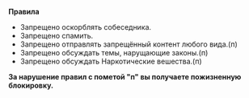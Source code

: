 <b>Правила</b>
* Запрещено оскорблять собеседника.  
* Запрещено спамить.  
* Запрещено отправлять запрещённый контент любого вида.(п)
* Запрещено обсуждать темы, нарущающие законы.(п)
* Запрещено обсуждать Наркотические вешества.(п)

<b>За нарушение правил с пометой "п" вы получаете пожизненную блокировку.</b>
